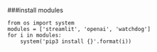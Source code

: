 
###install modules
```
from os import system
modules = ['streamlit', 'openai', 'watchdog']
for i in modules:
    system('pip3 install {}'.format(i))
```